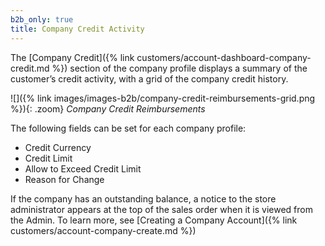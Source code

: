 ```yaml
---
b2b_only: true
title: Company Credit Activity
---
```


The [Company Credit]({% link customers/account-dashboard-company-credit.md %}) section of the company profile displays a summary of the customer’s credit activity, with a grid of the company credit history.

![]({% link images/images-b2b/company-credit-reimbursements-grid.png %}){: .zoom}
_Company Credit Reimbursements_

The following fields can be set for each company profile:

- Credit Currency
- Credit Limit
- Allow to Exceed Credit Limit
- Reason for Change

If the company has an outstanding balance, a notice to the store administrator appears at the top of the sales order when it is viewed from the Admin. To learn more, see [Creating a Company Account]({% link customers/account-company-create.md %})

